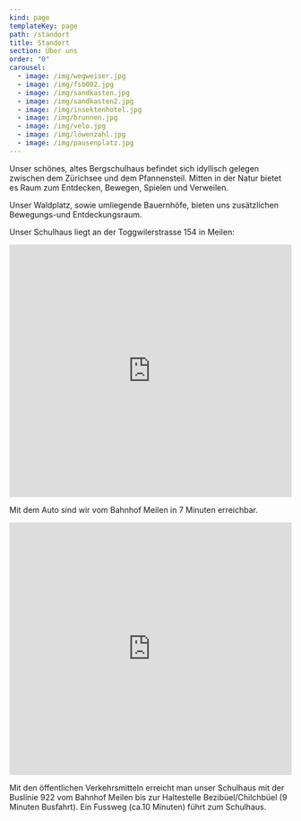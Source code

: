 ```yaml
---
kind: page
templateKey: page
path: /standort
title: Standort
section: Über uns
order: "0"
carousel:
  - image: /img/wegweiser.jpg
  - image: /img/fsb002.jpg
  - image: /img/sandkasten.jpg
  - image: /img/sandkasten2.jpg
  - image: /img/insektenhotel.jpg
  - image: /img/brunnen.jpg
  - image: /img/velo.jpg
  - image: /img/löwenzahl.jpg
  - image: /img/pausenplatz.jpg
---
```

Unser schönes, altes Bergschulhaus befindet sich idyllisch gelegen zwischen dem Zürichsee und dem Pfannensteil.  Mitten in der Natur bietet es Raum zum Entdecken, Bewegen, Spielen und Verweilen. 

Unser Waldplatz, sowie umliegende Bauernhöfe, bieten uns zusätzlichen Bewegungs-und Entdeckungsraum.

Unser Schulhaus liegt an der Toggwilerstrasse 154 in Meilen:

<p>
  <iframe 
  width="100%" height="450" frameborder="0" style="border:0" allowfullscreen
  src="https://www.google.com/maps/embed/v1/place?key=AIzaSyAWmJ842L5xD74g5T4TLaor5b-j7XJlxEY&q=Freie Schule Bergmeilen&zoom=19&language=de&maptype=satellite"
  ></iframe> 
</p>
 
 
<p>
Mit dem Auto sind wir vom Bahnhof Meilen in 7 Minuten erreichbar.
</p> 

<p>
  <iframe
    width="100%"
    height="450"
    frameborder="0" style="border:0"
    src="https://www.google.com/maps/embed/v1/place?key=AIzaSyAWmJ842L5xD74g5T4TLaor5b-j7XJlxEY&q=Freie Schule Bergmeilen&zoom=11&language=de">
  </iframe>
</p>

<p>
Mit den öffentlichen Verkehrsmitteln erreicht man unser Schulhaus mit der Buslinie 922 vom Bahnhof Meilen bis zur Haltestelle Bezibüel/Chilchbüel (9 Minuten Busfahrt). Ein Fussweg (ca.10 Minuten) führt zum Schulhaus.
</p>
